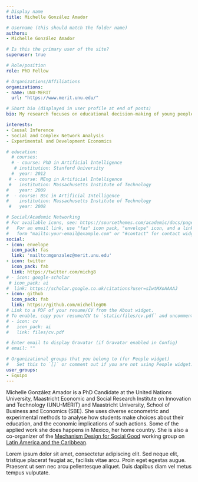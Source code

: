 ```yaml
---
# Display name
title: Michelle González Amador

# Username (this should match the folder name)
authors:
- Michelle González Amador

# Is this the primary user of the site?
superuser: true

# Role/position
role: PhD Fellow

# Organizations/Affiliations
organizations:
- name: UNU-MERIT
  url: "https://www.merit.unu.edu/"

# Short bio (displayed in user profile at end of posts)
bio: My research focuses on educational decision-making of young people, with a focus on human capital investment (read education).

interests:
- Causal Inference
- Social and Complex Network Analysis
- Experimental and Development Economics

# education:
  # courses:
  # - course: PhD in Artificial Intelligence
   # institution: Stanford University
  #  year: 2012
 # - course: MEng in Artificial Intelligence
 #   institution: Massachusetts Institute of Technology
#    year: 2009
#  - course: BSc in Artificial Intelligence
#    institution: Massachusetts Institute of Technology
 #   year: 2008

# Social/Academic Networking
# For available icons, see: https://sourcethemes.com/academic/docs/page-builder/#icons
#   For an email link, use "fas" icon pack, "envelope" icon, and a link in the
#   form "mailto:your-email@example.com" or "#contact" for contact widget.
social:
- icon: envelope
  icon_pack: fas
  link: 'mailto:mgonzalez@merit.unu.edu'
- icon: twitter
  icon_pack: fab
  link: https://twitter.com/michg8
# - icon: google-scholar
 # icon_pack: ai
#  link: https://scholar.google.co.uk/citations?user=sIwtMXoAAAAJ
- icon: github
  icon_pack: fab
  link: https://github.com/michelleg06
# Link to a PDF of your resume/CV from the About widget.
# To enable, copy your resume/CV to `static/files/cv.pdf` and uncomment the lines below.
# - icon: cv
#   icon_pack: ai
#   link: files/cv.pdf

# Enter email to display Gravatar (if Gravatar enabled in Config)
# email: ""

# Organizational groups that you belong to (for People widget)
#   Set this to `[]` or comment out if you are not using People widget.
user_groups:
- Equipo
---
```


Michelle González Amador is a PhD Candidate at the United Nations University, Maastricht Economic and Social Research Institute on Innovation and Technology (UNU-MERIT) and Maastricht University, School of Business and Economics (SBE). She uses diverse econometric and experimental methods to analyse how students make choices about their education, and the economic implications of such actions. Some of the applied work she does happens in Mexico, her home country. She is also a co-organizer of the [Mechanism Design for Social Good](http://www.md4sg.com) working group on [Latin America and the Caribbean](https://www.md4sg.com/workinggroups/latinamerica.html). 

Lorem ipsum dolor sit amet, consectetur adipiscing elit. Sed neque elit, tristique placerat feugiat ac, facilisis vitae arcu. Proin eget egestas augue. Praesent ut sem nec arcu pellentesque aliquet. Duis dapibus diam vel metus tempus vulputate.
